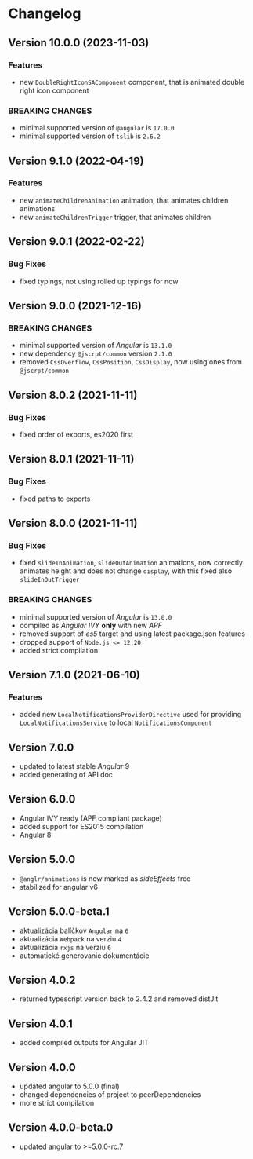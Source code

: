 # Changelog

## Version 10.0.0 (2023-11-03)

### Features

- new `DoubleRightIconSAComponent` component, that is animated double right icon component

### BREAKING CHANGES
- minimal supported version of `@angular` is `17.0.0`
- minimal supported version of `tslib` is `2.6.2`

## Version 9.1.0 (2022-04-19)

### Features

- new `animateChildrenAnimation` animation, that animates children animations
- new `animateChildrenTrigger` trigger, that animates children

## Version 9.0.1 (2022-02-22)

### Bug Fixes

- fixed typings, not using rolled up typings for now

## Version 9.0.0 (2021-12-16)

### BREAKING CHANGES

- minimal supported version of *Angular* is `13.1.0`
- new dependency `@jscrpt/common` version `2.1.0`
- removed `CssOverflow`, `CssPosition`, `CssDisplay`, now using ones from `@jscrpt/common`

## Version 8.0.2 (2021-11-11)

### Bug Fixes

- fixed order of exports, es2020 first

## Version 8.0.1 (2021-11-11)

### Bug Fixes

- fixed paths to exports

## Version 8.0.0 (2021-11-11)

### Bug Fixes

- fixed `slideInAnimation`, `slideOutAnimation` animations, now correctly animates height and does not change `display`, with this fixed also `slideInOutTrigger`

### BREAKING CHANGES

- minimal supported version of *Angular* is `13.0.0`
- compiled as *Angular IVY* **only** with new *APF*
- removed support of *es5* target and using latest package.json features
- dropped support of `Node.js <= 12.20`
- added strict compilation

## Version 7.1.0 (2021-06-10)

### Features

- added new `LocalNotificationsProviderDirective` used for providing `LocalNotificationsService` to local `NotificationsComponent`

## Version 7.0.0

- updated to latest stable *Angular* 9
- added generating of API doc

## Version 6.0.0

- Angular IVY ready (APF compliant package)
- added support for ES2015 compilation
- Angular 8

## Version 5.0.0
 - `@anglr/animations` is now marked as *sideEffects* free
 - stabilized for angular v6

## Version 5.0.0-beta.1
 - aktualizácia balíčkov `Angular` na `6`
 - aktualizácia `Webpack` na verziu `4`
 - aktualizácia `rxjs` na verziu `6`
 - automatické generovanie dokumentácie

## Version 4.0.2
 - returned typescript version back to 2.4.2 and removed distJit

## Version 4.0.1
 - added compiled outputs for Angular JIT

## Version 4.0.0
 - updated angular to 5.0.0 (final)
 - changed dependencies of project to peerDependencies
 - more strict compilation

## Version 4.0.0-beta.0
 - updated angular to >=5.0.0-rc.7